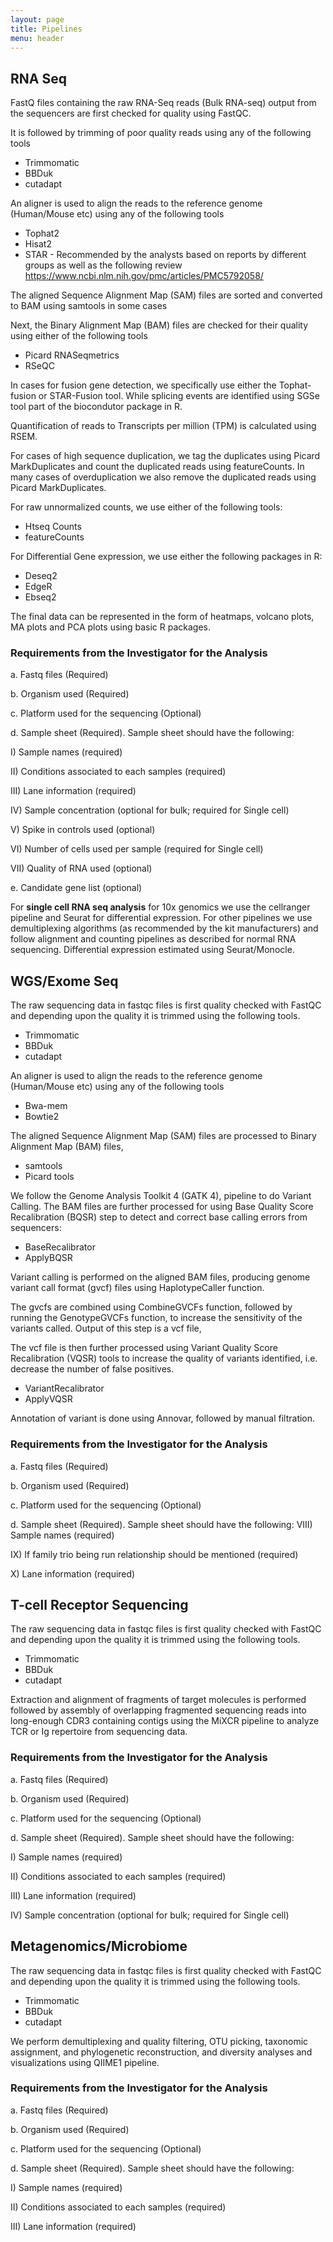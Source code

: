 ```yaml
---
layout: page
title: Pipelines
menu: header
---
```


## **RNA Seq**

FastQ files containing the raw RNA-Seq reads (Bulk RNA-seq)  output from the sequencers are first checked for quality using FastQC. 

It is followed by trimming of poor quality reads using any of the following tools

* Trimmomatic 
* BBDuk
* cutadapt

An aligner is used to align the reads to the reference genome (Human/Mouse etc) using any of the following tools
*	Tophat2
*	Hisat2
*	STAR - Recommended by the analysts based on reports by different groups as well as the following review https://www.ncbi.nlm.nih.gov/pmc/articles/PMC5792058/

The aligned Sequence Alignment Map (SAM) files are sorted and converted to BAM using samtools in some cases

Next, the Binary Alignment Map (BAM) files are checked for their quality using either of the following tools
*	Picard RNASeqmetrics
*	RSeQC

In cases for fusion gene detection, we specifically use either the Tophat-fusion or STAR-Fusion tool. While splicing events are identified using SGSe tool part of the biocondutor package in R.

Quantification of reads to Transcripts per million (TPM) is calculated using RSEM.

For cases of high sequence duplication, we tag the duplicates using Picard MarkDuplicates and count the duplicated reads using featureCounts. In many cases of overduplication we also remove the duplicated reads using Picard MarkDuplicates.

For raw unnormalized counts, we use either of the following tools:
*	Htseq Counts
*	featureCounts


For Differential Gene expression, we use either the following packages in R:
*	Deseq2
*	EdgeR
*	Ebseq2

The final data can be represented in the form of heatmaps, volcano plots, MA plots and PCA plots using basic R packages. 

### Requirements from the Investigator for the Analysis

a.	Fastq files (Required)

b.	Organism used (Required)

c.	Platform used for the sequencing (Optional)

d.	Sample sheet (Required). Sample sheet should have the following:

I)	Sample names (required)

II)	Conditions associated to each samples (required)

III)	Lane information (required)

IV)	Sample concentration (optional for bulk; required for Single cell)

V)	Spike in controls used (optional)

VI)	Number of cells used per sample (required for Single cell)

VII)	Quality of RNA used (optional)

e.	Candidate gene list (optional)

For **single cell RNA seq analysis** for 10x genomics we use the cellranger pipeline and Seurat for differential expression. For other pipelines we use demultiplexing algorithms (as recommended by the kit manufacturers) and follow alignment and counting pipelines as described for normal RNA sequencing. Differential expression estimated using Seurat/Monocle. 

## **WGS/Exome Seq**

The raw sequencing data in fastqc files is first quality checked with FastQC and depending upon the quality it is trimmed using the following tools.
* Trimmomatic 
* BBDuk
* cutadapt

An aligner is used to align the reads to the reference genome (Human/Mouse etc) using any of the following tools
*	Bwa-mem
*	Bowtie2

The aligned Sequence Alignment Map (SAM) files are processed  to Binary Alignment Map (BAM) files, 
*	samtools  
*	Picard tools

We follow the Genome Analysis Toolkit 4 (GATK 4),  pipeline to do Variant Calling. The BAM files are further processed for using Base Quality Score Recalibration (BQSR) step to detect and correct base calling errors from sequencers:
*	BaseRecalibrator
*	ApplyBQSR

Variant calling is performed on the aligned BAM files, producing genome variant call format (gvcf) files using HaplotypeCaller function.

The gvcfs are combined using CombineGVCFs function, followed by running the GenotypeGVCFs function, to increase the sensitivity of the variants called. Output of this step is a vcf file,

The vcf file is then further processed  using Variant Quality Score Recalibration (VQSR) tools to increase the quality of variants identified, i.e. decrease the number of false positives. 

*	VariantRecalibrator 
*	ApplyVQSR 

Annotation of variant is done using Annovar, followed by manual filtration.

### Requirements from the Investigator for the Analysis

a.	Fastq files (Required)

b.	Organism used (Required)

c.	Platform used for the sequencing (Optional)

d.	Sample sheet (Required). Sample sheet should have the following:
VIII)	Sample names (required)

IX)	If family trio being run relationship should be mentioned (required)

X)	Lane information (required)


## **T-cell Receptor Sequencing**

The raw sequencing data in fastqc files is first quality checked with FastQC and depending upon the quality it is trimmed using the following tools.
* Trimmomatic 
* BBDuk
* cutadapt

Extraction and alignment of fragments of target molecules is performed followed by assembly of overlapping fragmented sequencing reads into long-enough CDR3 containing contigs using the MiXCR pipeline to analyze TCR or Ig repertoire from sequencing data.

### Requirements from the Investigator for the Analysis

a.	Fastq files (Required)

b.	Organism used (Required)

c.	Platform used for the sequencing (Optional)

d.	Sample sheet (Required). Sample sheet should have the following:

I)	Sample names (required)

II)	Conditions associated to each samples (required)

III)	Lane information (required)

IV)	Sample concentration (optional for bulk; required for Single cell)


## **Metagenomics/Microbiome**

The raw sequencing data in fastqc files is first quality checked with FastQC and depending upon the quality it is trimmed using the following tools.
* Trimmomatic 
* BBDuk
* cutadapt

We perform demultiplexing and quality filtering, OTU picking, taxonomic assignment, and phylogenetic reconstruction, and diversity analyses and visualizations using QIIME1 pipeline.

### Requirements from the Investigator for the Analysis

a.	Fastq files (Required)

b.	Organism used (Required)

c.	Platform used for the sequencing (Optional)

d.	Sample sheet (Required). Sample sheet should have the following:

I)	Sample names (required)

II)	Conditions associated to each samples (required)

III)	Lane information (required)
